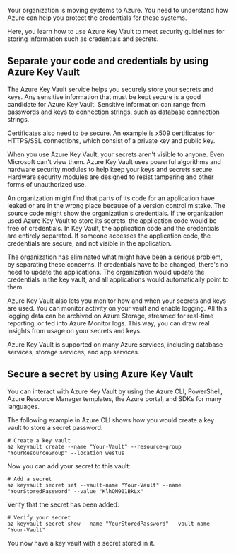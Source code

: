 Your organization is moving systems to Azure. You need to understand how Azure can help you protect the credentials for these systems.

Here, you learn how to use Azure Key Vault to meet security guidelines for storing information such as credentials and secrets.

## Separate your code and credentials by using Azure Key Vault

The Azure Key Vault service helps you securely store your secrets and keys. Any sensitive information that must be kept secure is a good candidate for Azure Key Vault. Sensitive information can range from passwords and keys to connection strings, such as database connection strings. 

Certificates also need to be secure. An example is x509 certificates for HTTPS/SSL connections, which consist of a private key and public key.

When you use Azure Key Vault, your secrets aren't visible to anyone. Even Microsoft can't view them. Azure Key Vault uses powerful algorithms and hardware security modules to help keep your keys and secrets secure. Hardware security modules are designed to resist tampering and other forms of unauthorized use.

An organization might find that parts of its code for an application have leaked or are in the wrong place because of a version control mistake. The source code might show the organization's credentials. If the organization used Azure Key Vault to store its secrets, the application code would be free of credentials. In Key Vault, the application code and the credentials are entirely separated. If someone accesses the application code, the credentials are secure, and not visible in the application.

The organization has eliminated what might have been a serious problem, by separating these concerns. If credentials have to be changed, there's no need to update the applications. The organization would update the credentials in the key vault, and all applications would automatically point to them.

Azure Key Vault also lets you monitor how and when your secrets and keys are used. You can monitor activity on your vault and enable logging. All this logging data can be archived on Azure Storage, streamed for real-time reporting, or fed into Azure Monitor logs. This way, you can draw real insights from usage on your secrets and keys.

Azure Key Vault is supported on many Azure services, including database services, storage services, and app services.

## Secure a secret by using Azure Key Vault

You can interact with Azure Key Vault by using the Azure CLI, PowerShell, Azure Resource Manager templates, the Azure portal, and SDKs for many languages.

The following example in Azure CLI shows how you would create a key vault to store a secret password:

```azurecli
# Create a key vault
az keyvault create --name "Your-Vault" --resource-group "YourResourceGroup" --location westus
```

Now you can add your secret to this vault:

```azurecli
# Add a secret
az keyvault secret set --vault-name "Your-Vault" --name "YourStoredPassword" --value "KlhOM901BkLx"
```

Verify that the secret has been added:

````azurecli
# Verify your secret
az keyvault secret show --name "YourStoredPassword" --vault-name "Your-Vault"
````

You now have a key vault with a secret stored in it.
